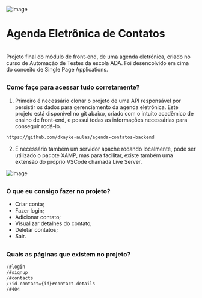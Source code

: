 ![image](https://user-images.githubusercontent.com/68701354/229578694-ff6c86a7-35e5-42c8-8b40-defa383e2498.png)

# Agenda Eletrônica de Contatos
<br/>
Projeto final do módulo de front-end, de uma agenda eletrônica, criado no curso de Automação de Testes da escola ADA. Foi desencolvido em cima do conceito de Single Page Applications.

##
### Como faço para acessar tudo corretamente?

1. Primeiro é necessário clonar o projeto de uma API responsável por persistir os dados para gerenciamento da agenda eletrônica. Este projeto está disponível no git abaixo, criado com o intuito acadêmico de ensino de front-end, e possui todas as informações necessárias para conseguir rodá-lo.

```sh
https://github.com/dkayke-aulas/agenda-contatos-backend
```

2. É necessário também um servidor apache rodando localmente, pode ser utilizado o pacote XAMP, mas para facilitar, existe também uma extensão do próprio VSCode chamada Live Server. 

![image](https://user-images.githubusercontent.com/68701354/229581159-1d6b7572-6763-41f4-8c49-9d3866f4fd8b.png)

##
### O que eu consigo fazer no projeto?
- Criar conta;
- Fazer login;
- Adicionar contato;
- Visualizar detalhes do contato;
- Deletar contatos;
- Sair.

##
### Quais as páginas que existem no projeto?

```sh
/#login
/#signup
/#contacts
/?id-contact={id}#contact-details
/#404
```

